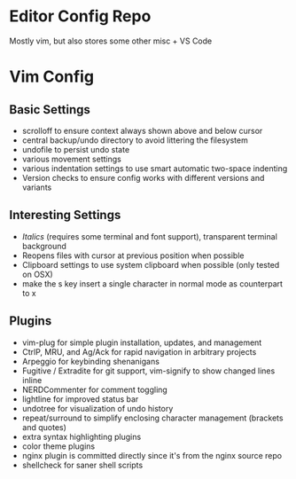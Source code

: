 # Editor Config Repo

Mostly vim, but also stores some other misc + VS Code

# Vim Config

Basic Settings
--------------
* scrolloff to ensure context always shown above and below cursor
* central backup/undo directory to avoid littering the filesystem
* undofile to persist undo state
* various movement settings
* various indentation settings to use smart automatic two-space indenting
* Version checks to ensure config works with different versions and variants

Interesting Settings
--------------
* *Italics* (requires some terminal and font support), transparent terminal background
* Reopens files with cursor at previous position when possible
* Clipboard settings to use system clipboard when possible (only tested on OSX)
* make the s key insert a single character in normal mode as counterpart to x

Plugins
-------
* vim-plug for simple plugin installation, updates, and management
* CtrlP, MRU, and Ag/Ack for rapid navigation in arbitrary projects
* Arpeggio for keybinding shenanigans
* Fugitive / Extradite for git support, vim-signify to show changed lines inline
* NERDCommenter for comment toggling
* lightline for improved status bar
* undotree for visualization of undo history
* repeat/surround to simplify enclosing character management (brackets and quotes)
* extra syntax highlighting plugins
* color theme plugins
* nginx plugin is committed directly since it's from the nginx source repo
* shellcheck for saner shell scripts
